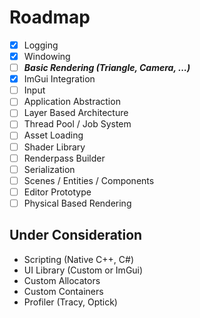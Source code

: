 # Roadmap

- [x] Logging
- [x] Windowing
- [ ] **_Basic Rendering (Triangle, Camera, ...)_**
- [x] ImGui Integration
- [ ] Input
- [ ] Application Abstraction
- [ ] Layer Based Architecture
- [ ] Thread Pool / Job System
- [ ] Asset Loading
- [ ] Shader Library
- [ ] Renderpass Builder
- [ ] Serialization
- [ ] Scenes / Entities / Components
- [ ] Editor Prototype
- [ ] Physical Based Rendering

## Under Consideration

- Scripting (Native C++, C#)
- UI Library (Custom or ImGui)
- Custom Allocators
- Custom Containers
- Profiler (Tracy, Optick)
